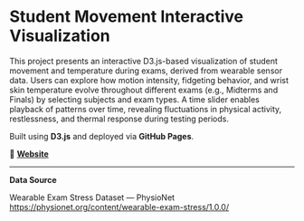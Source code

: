 # Student Movement Interactive Visualization


This project presents an interactive D3.js-based visualization of student movement and temperature during exams, derived from wearable sensor data. Users can explore how motion intensity, fidgeting behavior, and wrist skin temperature evolve throughout different exams (e.g., Midterms and Finals) by selecting subjects and exam types. A time slider enables playback of patterns over time, revealing fluctuations in physical activity, restlessness, and thermal response during testing periods.

Built using **D3.js** and deployed via **GitHub Pages**.

🔗 **[Website](https://turkialrasheed.github.io/student-movement-interactive-vis/)**

---

**Data Source**  

Wearable Exam Stress Dataset — PhysioNet  
https://physionet.org/content/wearable-exam-stress/1.0.0/

